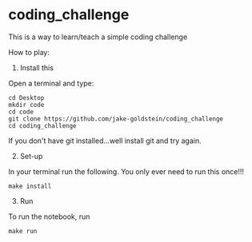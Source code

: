 # coding_challenge
This is a way to learn/teach a simple coding challenge

How to play:

1. Install this

Open a terminal and type:
```
cd Desktop
mkdir code
cd code
git clone https://github.com/jake-goldstein/coding_challenge
cd coding_challenge
```
If you don't have git installed...well install git and try again.

2. Set-up

In your terminal run the following. You only ever need to run this once!!!
```
make install
```

3. Run

To run the notebook, run
```
make run
```
